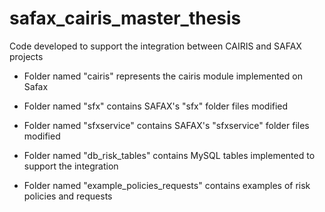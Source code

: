 # safax_cairis_master_thesis
Code developed to support the integration between CAIRIS and SAFAX projects

- Folder named "cairis" represents the cairis module implemented on Safax

- Folder named "sfx" contains SAFAX's "sfx" folder files modified

- Folder named "sfxservice" contains SAFAX's "sfxservice" folder files modified

- Folder named "db_risk_tables" contains MySQL tables implemented to support the integration

- Folder named "example_policies_requests" contains examples of risk policies and requests
